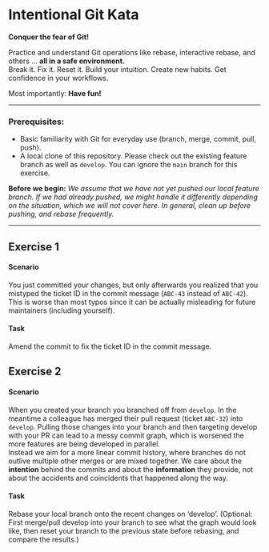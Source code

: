 # Intentional Git Kata

**Conquer the fear of Git!**

Practice and understand Git operations like rebase, interactive rebase, and others ... **all in a safe environment.**<br>
Break it. Fix it. Reset it. Build your intuition. Create new habits. Get confidence in your workflows.

Most importantly: **Have fun!**

____________

### Prerequisites:

- Basic familiarity with Git for everyday use (branch, merge, commit, pull, push).
- A local clone of this repository. Please check out the existing feature branch as well as `develop`.
  You can ignore the `main` branch for this exercise.

**Before we begin:** *We assume that we have not yet pushed our local feature branch. If we had already pushed,
we might handle it differently depending on the situation, which we will not cover here. In general,
clean up before pushing, and rebase frequently.*

_____________

## Exercise 1

#### Scenario

You just committed your changes, but only afterwards you realized that you mistyped the
ticket ID in the commit message (`ABC-43` instead of `ABC-42`). This is worse than most
typos since it can be actually misleading for future maintainers (including yourself).

#### Task

Amend the commit to fix the ticket ID in the commit message.


## Exercise 2

#### Scenario

When you created your branch you branched off from `develop`. In the meantime a colleague
has merged their pull request (ticket `ABC-32`) into `develop`. Pulling those changes into
your branch and then targeting develop with your PR can lead to a messy commit graph,
which is worsened the more features are being developed in parallel.<br>
Instead we aim for a more linear commit history, where branches do not outlive multiple
other merges or are mixed together. We care about the **intention** behind the commits
and about the **information** they provide, not about the accidents and coincidents that
happened along the way.

#### Task

Rebase your local branch onto the recent changes on ‘develop’.
(Optional: First merge/pull develop into your branch to see what the graph would look like, then
reset your branch to the previous state before rebasing, and compare the results.)
